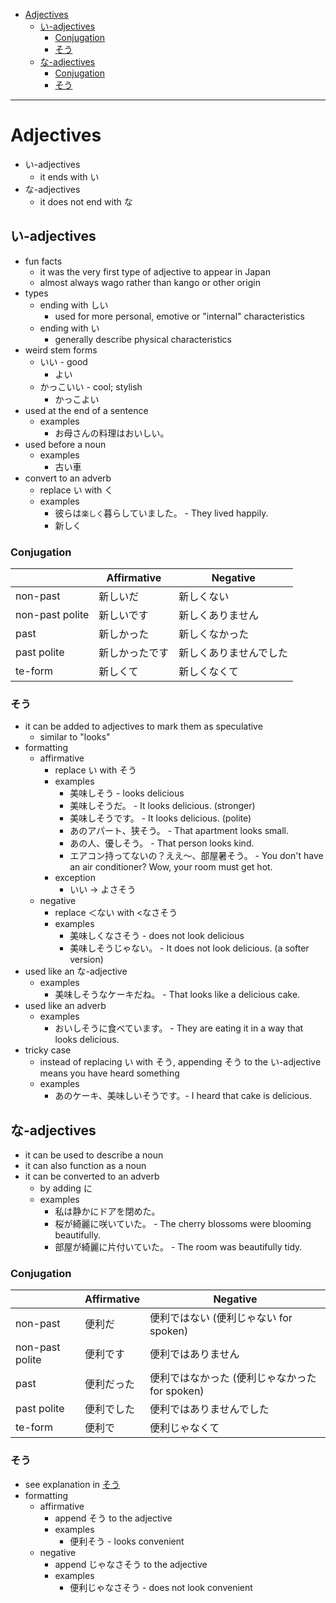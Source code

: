 - [Adjectives](#adjectives)
  * [い-adjectives](#%E3%81%84-adjectives)
    + [Conjugation](#conjugation)
    + [そう](#%E3%81%9D%E3%81%86)
  * [な-adjectives](#%E3%81%AA-adjectives)
    + [Conjugation](#conjugation-1)
    + [そう](#%E3%81%9D%E3%81%86-1)
___

# Adjectives

- い-adjectives
  * it ends with い
- な-adjectives
  * it does not end with な

## い-adjectives

- fun facts
  * it was the very first type of adjective to appear in Japan
  * almost always wago rather than kango or other origin
- types
  * ending with しい
    + used for more personal, emotive or "internal" characteristics
  * ending with い
    + generally describe physical characteristics
- weird stem forms
  * いい - good
    + よい
  * かっこいい - cool; stylish
    + かっこよい
- used at the end of a sentence
  * examples
    + お母さんの料理はおいしい。
- used before a noun
  * examples
    + 古い車
- convert to an adverb
  * replace い with く
  * examples
    + 彼らは`楽しく`暮らしていました。 - They lived happily.
    + 新しく

### Conjugation

|                 | Affirmative    | Negative               |
| ---             | ---            | ---                    |
| non-past        | 新しいだ       | 新しくない             |
| non-past polite | 新しいです     | 新しくありません　     |
| past            | 新しかった     | 新しくなかった         |
| past polite     | 新しかったです | 新しくありませんでした |
| te-form         | 新しくて       | 新しくなくて           |

### そう

- it can be added to adjectives to mark them as speculative
  * similar to "looks"
- formatting
  * affirmative
    + replace い with そう
    + examples
      + 美味しそう - looks delicious
      + 美味しそうだ。 - It looks delicious. (stronger)
      + 美味しそうです。 - It looks delicious. (polite)
      + あのアパート、狭そう。 - That apartment looks small.
      + あの人、優しそう。 - That person looks kind.
      + エアコン持ってないの？ええ〜、部屋暑そう。 - You don't have an air
        conditioner? Wow, your room must get hot.
    + exception
      + いい -> よさそう
  * negative
    + replace ＜ない with <なさそう
    + examples
      + 美味しくなさそう - does not look delicious
      + 美味しそうじゃない。 - It does not look delicious. (a softer version)
- used like an な-adjective
  * examples
    + 美味しそうなケーキだね。 - That looks like a delicious cake.
- used like an adverb
  * examples
    + おいしそうに食べています。 - They are eating it in a way that looks
      delicious.
- tricky case
  * instead of replacing い with そう, appending そう to the い-adjective means
    you have heard something
  * examples
    + あのケーキ、美味しいそうです。- I heard that cake is delicious.

## な-adjectives

- it can be used to describe a noun
- it can also function as a noun
- it can be converted to an adverb
  * by adding に
  * examples
    + 私は静かにドアを閉めた。
    + 桜が綺麗に咲いていた。 - The cherry blossoms were blooming beautifully.
    + 部屋が綺麗に片付いていた。 - The room was beautifully tidy.

### Conjugation

|                 | Affirmative | Negative                                       |
| ---             | ---         | ---                                            |
| non-past        | 便利だ      | 便利ではない (便利じゃない for spoken)         |
| non-past polite | 便利です    | 便利ではありません                             |
| past            | 便利だった  | 便利ではなかった (便利じゃなかった for spoken) |
| past polite     | 便利でした  | 便利ではありませんでした                       |
| te-form         | 便利で      | 便利じゃなくて                                 |

### そう

- see explanation in [そう](#%E3%81%9D%E3%81%86)
- formatting
  * affirmative
    + append そう to the adjective
    + examples
      + 便利そう - looks convenient
  * negative
    + append じゃなさそう to the adjective
    + examples
      + 便利じゃなさそう - does not look convenient


